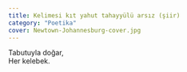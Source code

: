 ```yaml
---
title: Kelimesi kıt yahut tahayyülü arsız (şiir)
category: "Poetika"
cover: Newtown-Johannesburg-cover.jpg
---
```


Tabutuyla doğar,<br/>
Her kelebek.<br/>
